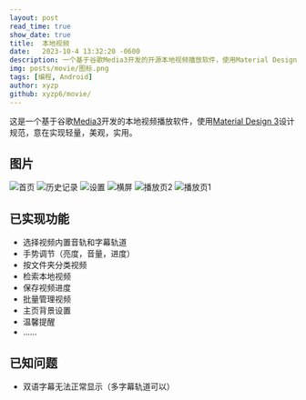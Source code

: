 ```yaml
---
layout: post
read_time: true
show_date: true
title:  本地视频 
date:   2023-10-4 13:32:20 -0600
description: 一个基于谷歌Media3开发的开源本地视频播放软件，使用Material Design 3设计规范
img: posts/movie/图标.png
tags: [编程, Android]
author: xyzp
github: xyzp6/movie/
---
```




这是一个基于谷歌[Media3](https://developer.android.google.cn/guide/topics/media/media3)开发的本地视频播放软件，使用[Material Design 3](https://m3.material.io/)设计规范，意在实现轻量，美观，实用。

## 图片

![首页](./assets/img/posts/movie/首页.jpg)
![历史记录](./assets/img/posts/movie/历史记录.jpg)
![设置](./assets/img/posts/movie/设置.jpg)
![横屏](./assets/img/posts/movie/横屏.jpg)
![播放页2](./assets/img/posts/movie/播放页2.jpg)
![播放页1](./assets/img/posts/movie/播放页1.jpg)


## 已实现功能

- 选择视频内置音轨和字幕轨道
- 手势调节（亮度，音量，进度）
- 按文件夹分类视频
- 检索本地视频
- 保存视频进度
- 批量管理视频
- 主页背景设置
- 温馨提醒
- ......


## 已知问题

- 双语字幕无法正常显示（多字幕轨道可以）

